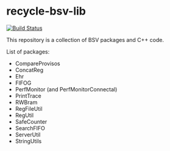 recycle-bsv-lib
===============

[![Build Status](https://travis-ci.org/csail-csg/recycle-bsv-lib.svg?branch=master)](https://travis-ci.org/csail-csg/recycle-bsv-lib)

This repository is a collection of BSV packages and C++ code.

List of packages:
* CompareProvisos
* ConcatReg
* Ehr
* FIFOG
* PerfMonitor (and PerfMonitorConnectal)
* PrintTrace
* RWBram
* RegFileUtil
* RegUtil
* SafeCounter
* SearchFIFO
* ServerUtil
* StringUtils

